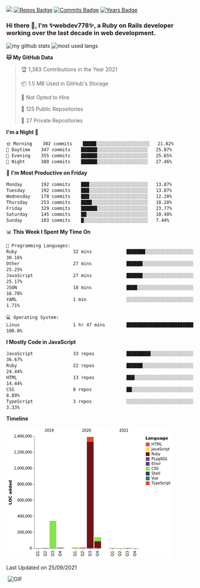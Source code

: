 ![](https://visitor-badge.glitch.me/badge?page_id=webdev778.webdev778)
[![Repos Badge](https://badges.pufler.dev/repos/webdev778)](https://badges.pufler.dev)
[![Commits Badge](https://badges.pufler.dev/commits/monthly/webdev778)](https://badges.pufler.dev)
[![Years Badge](https://badges.pufler.dev/years/webdev778)](https://badges.pufler.dev)
### Hi there 👋, I'm ✨webdev778✨, a Ruby on Rails developer working over the last decade in web development.


![my github stats](https://github-readme-stats.vercel.app/api?username=webdev778&show_icons=true&theme=tokyonight&line_height=27)
![most used langs](https://github-readme-stats.vercel.app/api/top-langs/?username=webdev778&hide=css,html&theme=tokyonight)

<!--START_SECTION:waka-->
**🐱 My GitHub Data** 

> 🏆 1,383 Contributions in the Year 2021
 > 
> 📦 1.5 MB Used in GitHub's Storage 
 > 
> 🚫 Not Opted to Hire
 > 
> 📜 125 Public Repositories 
 > 
> 🔑 27 Private Repositories  
 > 
**I'm a Night 🦉** 

```text
🌞 Morning    302 commits    █████░░░░░░░░░░░░░░░░░░░░   21.82% 
🌆 Daytime    347 commits    ██████░░░░░░░░░░░░░░░░░░░   25.07% 
🌃 Evening    355 commits    ██████░░░░░░░░░░░░░░░░░░░   25.65% 
🌙 Night      380 commits    ██████░░░░░░░░░░░░░░░░░░░   27.46%

```
📅 **I'm Most Productive on Friday** 

```text
Monday       192 commits    ███░░░░░░░░░░░░░░░░░░░░░░   13.87% 
Tuesday      192 commits    ███░░░░░░░░░░░░░░░░░░░░░░   13.87% 
Wednesday    170 commits    ███░░░░░░░░░░░░░░░░░░░░░░   12.28% 
Thursday     253 commits    ████░░░░░░░░░░░░░░░░░░░░░   18.28% 
Friday       329 commits    ██████░░░░░░░░░░░░░░░░░░░   23.77% 
Saturday     145 commits    ██░░░░░░░░░░░░░░░░░░░░░░░   10.48% 
Sunday       103 commits    █░░░░░░░░░░░░░░░░░░░░░░░░   7.44%

```


📊 **This Week I Spent My Time On** 

```text
💬 Programming Languages: 
Ruby                     32 mins             ███████░░░░░░░░░░░░░░░░░░   30.16% 
Other                    27 mins             ██████░░░░░░░░░░░░░░░░░░░   25.25% 
JavaScript               27 mins             ██████░░░░░░░░░░░░░░░░░░░   25.17% 
JSON                     18 mins             ████░░░░░░░░░░░░░░░░░░░░░   16.78% 
YAML                     1 min               ░░░░░░░░░░░░░░░░░░░░░░░░░   1.71%

💻 Operating System: 
Linux                    1 hr 47 mins        █████████████████████████   100.0%

```

**I Mostly Code in JavaScript** 

```text
JavaScript               33 repos            █████████░░░░░░░░░░░░░░░░   36.67% 
Ruby                     22 repos            ██████░░░░░░░░░░░░░░░░░░░   24.44% 
HTML                     13 repos            ███░░░░░░░░░░░░░░░░░░░░░░   14.44% 
CSS                      8 repos             ██░░░░░░░░░░░░░░░░░░░░░░░   8.89% 
TypeScript               3 repos             ░░░░░░░░░░░░░░░░░░░░░░░░░   3.33%

```


**Timeline**

![Chart not found](https://raw.githubusercontent.com/webdev778/webdev778/master/charts/bar_graph.png) 


 Last Updated on 25/09/2021
<!--END_SECTION:waka-->

<img align="right" alt="GIF" src="https://github.com/webdev778/webdev778/blob/main/code.gif?raw=true" width="500" height="320" />

<!--
**webdev778/webdev778** is a ✨ _special_ ✨ repository because its `README.md` (this file) appears on your GitHub profile.

Here are some ideas to get you started:

- 🔭 I’m currently working on ...
- 🌱 I’m currently learning ...
- 👯 I’m looking to collaborate on ...
- 🤔 I’m looking for help with ...
- 💬 Ask me about ...
- 📫 How to reach me: ...
- 😄 Pronouns: ...
- ⚡ Fun fact: ...
-->
